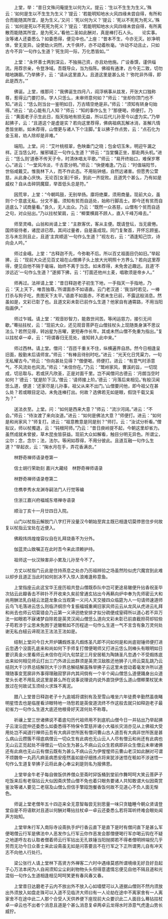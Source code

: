 <!-- { "loadSidebar": true } -->
　　上堂，举：“昔日文殊问庵提生以何为义。提云：‘生以不生生为生义。’殊云：‘如何是生以不生生为生义？’提云：‘若能明知地水火风四缘未尝自得，有所和合而能随其所宜，是为生义。’又问：‘死以何为义？’提云：‘死以不死死为死义。’殊云：‘如何是死以不死死为死义？’提云：‘若能明知地水火风四缘未尝自得，有所离散而能随其所宜，是为死义。’看他二圣如此酬对，真是棒打石人头。　　论实事。汝等诸人还委悉么？如委悉得，便见中也。”上座：“昔本不生，今亦无灭。妙净明体，曾无变异。设使劫火洞然，大千俱坏，亦不动着秋毫。‘许动不动且止，只如古今不异’一句作么生道？‘死生同一际，万化悉皆如。’”

　　上堂：“永怀善士两到深云，不独捐己资，亦且劝他施。广设香馔，谨供缁流。用荐宗亲，令登净域。吾既导众，当为指陈。佛祖有通津，古今无二致，切勿暗地踌蹰。”乃举拂子，云：“请从这里直入。且道这里是甚么处？‘弥陀非外得，即此是西方。’”

　　佛诞。上堂，维那问：“我佛诞生四月八，阎浮祸事从兹发，开张大口独称尊，惹得云门要打杀。学人只恁么，未审师意何如？”师云：“坐却你顶门也不知。”进云：“恁么则当台一鉴明如日，万古晴空绝是非。”师云：“须知有转身句始得。”进云：“此心能有几人知？”师云：“知的事作么生？”那便喝，师便打。乃云：“黄面老子示生此日，指天指地有损无益，所以后代儿孙至今以虚为实。”乃举起拂子，云：“且道这个是虚是实？若向这里荐得，佛病祖病瓦解冰消，圣解凡情悉皆坐断。如未荐得，山僧更与诸人下个注脚。”复以拂子作点势，云：“点石化为金玉易，劝人除却是非难。”

　　端阳。上堂。问：“艾叶桃枝翠，色映垂门之晓；包金切玉朱，明迎午漏之祥。正当恁么时，摧邪辅正一句作么生道？”师云：“当堂慵正坐，那赴两头机。”进云：“恁么则‘道泰不传天子令，时清休唱太平歌。’”师云：“易开终始口，难保岁寒心。”进云：“一堂风冷淡，千古意分明。”师云：“快便难逢。”乃云：“时值端阳节，世俗咸戴艾。惟我林下人，而不作此态。不用贴钟馗，自然远诸害。但愿秀公萱慈，从此身心庆快。无论百[女圣]千妖，到此一齐捉败。且道凭个甚么，乃有如是威权？自从击碎阴魔窟，举首低头总是符。”

　　因荒旱，上堂：“今朝鸣鼓，无别举扬。廪将绝粟，须用商量。现前大众，虽则个个意底无私，分文不蓄。须知有贫而自适处，始称行脚高士。即今还有贫而自适底么？试商量看。”良久，无人出众。乃云：“既然一众吝慈，山僧有个贫而自适之句，对众拈出。”乃以拄杖架肩，云：“楖栗横肩不顾人，直入千峰万峰去。”

　　师至灵峰。山翁和尚请上堂：“主款客优，客从主便。既请登坛，当无疲倦。国师驱侍者，诸昆谅已荐。其间过量者，自是喜成现。同门复聚首，开怀忘顾鉴。忘与未忘则且止，且道‘主宾顺适’一句作么生道？”视左右，云：“酒逢知己饮，诗向会人吟。”

　　师过金峨。上堂：“古释迦不先，今弥勒不后。所以百丈祖面目仍如旧。”举起拂，云：“现前大众还见百丈祖在山僧拂子头上放大光明照十方界么？若向这里荐得，便见自他不隔于毫端，始终不离于当念。如未荐得，未免舍近趣远。且道‘不涉远近’一句作么生道？”遂掷下拂，云：“打面还他州土麦，唱歌须是帝乡人。”

　　师再过。法祥请上堂：“昔日释迦老子初生下地，一手指天一手指地，乃云：‘天上天下，唯吾独尊。’所谓面赤不如语直。云门老汉道：‘我当时若见，一棒打杀与狗子吃，贵图天下太平。’语直不如面赤，不若未生已前，不露这般消息。然虽如是，文彩已彰了也。且道文彩未彰已前作么生道？他家自有通霄路，不用当阳指画伊。”

　　师过乍城。请上堂：“观音妙智力，能救世间苦。等闲运慈力，接引无间歇。”蓦拈拄杖，云：“现前大众，还见观音菩萨在山僧拄杖头上现随类身演不思议法么？若然见得，转凶星为吉曜，更短寿作长年。其或未然山僧不免重为指出。”复以拄杖卓一卓，云：“将谓春归无觅处，谁知转入此中来。”

　　师过西林。请上堂。僧问：“百匝千重关不住，纵横遍界自昂。然今日相逢呈旧面，殷勤末后请师宣。”师云：“有棒且待别时吃。”进云：“光天化日凭渠力，一句无私耀古今。”师云：“你向甚处见得？”僧便喝，师便打。进云：“有意气时添意气，不风流处也风流。”师云：“未信你在。”乃云：“鹫岭家风，曹溪的旨，一切现成，切忌取与。若或厌凡欣圣，正是对面千里。岂不闻僧问古德云：‘月朗当空时如何？’德云：‘犹是阶下汉。’僧云：‘请师接上阶。’德云：‘月落后来相见。’有般汉闻恁么道，便道：‘还家尽是儿孙事，祖父从来不出门。’山僧要问他，即今祖父在甚么处？若或眼目定动，未免连棒打出。何故？选佛若无如是眼，假饶千载又奚为？”

　　送法衣至。上堂。问：“如何是西来大意？”师云：“流沙河阔。”进云：“不会。”师云：“待汝渡了来向汝道。”进云：“如何是佛法大意？”师便打。进云：“如何是和尚家风？”师复打。进云：“祖意教意是同是别？”师打。云：“汝试分析看。”僧拟议，师以杖擉退，云：“钝根阿师。”乃云：“昔日庾岭提不起，今朝这里却省力。虽然成就未曾披，草木昆虫皆获益。现前大众如解看，触目分明无异色。所谓尘，尘尔；念，念尔；法，法尔。等闲如荐得，不用分彼此。且道互融一句作么生道？”举起衣，云：“掬水月在手，弄花香满衣。”

　　林野奇禅师语录卷第一

　　信士胡行荣助刻
嘉兴大藏经　林野奇禅师语录


　　林野奇禅师语录卷第二

　　住槜李秀水龙渊寺嗣法门人行觉等编

　　住浙江嘉兴府福城东塔禅寺语录

　　顺治丁亥十一月廿四日入院。

　　山门以杖指云解脱门八字打开没量汉今朝始至宾主既已相逢切莫停思住步何故复以杖指云宝处在近便入。

　　佛殿炜炜煌煌容仪自在礼拜烧香不为分外。

　　伽蓝灵山致嘱正在此时吾今来此须赖护持。

　　祖师这一伙汉殃害非小累及儿孙至今不了。

　　方丈以杖指门云此是住持燕息之处亦乃历祖辨验之场虽然险似虎穴魔宫到此难以却步且道正当此时如何剖决不入惊人浪难逢称意鱼。

　　上堂指座云此这宝华王座历祖共登山僧既忝队中岂可更途易辙便升拈香祝圣毕次拈云此瓣香击不碎扑不开收来久矣前曾通玄拈出今再爇向炉中奉为先师密云大和尚用酬法乳白槌云法筵龙象众当观第一义问人天交接四众临筵为人一句请师速道师云鸟飞毛落进云恁么则临济纲宗今复振福城重阐旧家风师云云从龙风从虎进云礼拜和尚去也师云切莫错会乃云第一义谛迥绝安排才拟分疏便成窒碍所以道心若不异万法一如眼若不寐诸梦自除若是英灵汉闻山僧恁么道向文彩未彰已前直截担荷却较些子苟若涉于尘思未免困于途辙秪如不历程途一句作么生道一气不言含有象万灵何处谢无私白槌云谛观法王法法王法如是。

　　结制上堂问今日大开炉韝煆炼圣凡煆炼圣凡即不问如何是和尚底钳锤师便打进云忽遇个没面孔底来和尚如何下手师复打僧便喝师又打进云恁么则棒头有眼明如日要识真金火里看师云未信你在问九旬禁足三月安居秪为陶铸圣凡忽遇个不受煆炼底出来如何相见师云打出三门外进云出群须是英灵汉敌胜还他狮子儿师云莫乱跳乃云结则大千沙界总结解则大千沙界总解结解虽殊举拂子云这里未尝动着毫发许所以道理随事变宽廓非外事得理融寂寥非内其间倘有一个半个闻山僧恁么道便踊身出众道堂头长老不用乱说这里是甚么所在说事说理说内说外直饶伊恁么道山僧楖栗杖犹未放过在何故试玉须经火求珠不离泥。

　　腊八上堂昔日释迦老子十九逾城将谓别有及至雪山堆坐六年徒费辛勤然虽夜睹明星悟去也是临崖看浒眼特地一场愁若是英俊道流终不作这般去就只如释迦老子最初省力一句作么生道大底还他根骨好天涯何处不称尊。

　　祈禳上堂三世诸佛说不着底句历代祖师用不到底机山僧今日一并拈出乃举起拂子云浚沿昆仲还委悉么如委悉得不特保令萱慈并诸小大福长灾消亦见从上佛祖大受用处岂不闻道行禅师云吾有大病非世所医有僧问曹山古人道吾有大病非世所医是甚么病山云攒簇不得底病僧云一切众生有此病也无山云人人尽有僧云和尚还有此病也无山云正觅起处不得僧云一切众生为甚么不病山云众生若病即非众生僧云未审诸佛还有此病也无山云有僧云既有为甚么不病山云为伊惺惺师云曹山老汉如此酬对可谓不烦魏帝一丸药凡痾圣病悉安痊然虽如是仔细拣点将来犹涉迷悟在秪如不涉迷悟一句作么生道复举拂子云将此身心奉尘刹是则名为报佛恩。

　　上堂举金牛老子每自做饭供养僧众至斋时舁饭桶到堂前作舞呵呵大笑云菩萨子吃饭来后有老宿拈云大似因斋庆赞山僧不免也着只眼务要诸人共知敢谓大似因斋赏鉴汝等诸人要见二老宿及山僧么但信手擎瓯饱餐香饭何故不见道心不负人面无惭色。

　　师诞上堂老僧年五十四迩来全无意智每尝无别思量一味只贪瞌睡今朝众贤请登堂自是不将语默对且道以何酬对蓦拈拄杖卓一卓云还委悉么若将耳听终难会眼处闻声方始知。

　　上堂举朱行军入南际寺设斋执手炉行香云直下是直下是时有僧问直下是甚么军便喝僧云行军是佛法中人恶发作么行军云你作恶发会那僧便喝行军亦喝云钩在不疑之地遂呼左右认取者僧着师云行军拈出无孔铁锤当阳抛掷若不得者僧明辨端倪几乎劳而无功今日众善士来此设斋虽无如是问答要且不在行军之下正所谓男儿自有冲天志不向他人行处行。

　　梁公张行人请上堂林下高贤方外禅客二六时中遇缘莫惑所谓境缘无好丑好丑起于心万法本闲为人自闹须知尘尘刹刹物物头头但得意遣情忘便见自他不隔且道和光混俗一句作么生道相逢相见呵呵笑更有春风春又春。

　　上堂昔日达磨老子云内不放出外不放入心如墙壁可以入道据山僧则不然内须放出外须放入如盘走珠可以入道不见临济大师曰有一人论劫在途中不离家舍有一人离家舍不在途中此二人那个合受人天供养便下座现前大众要识此二人面目么蓦拈拄杖卓一卓云也不出者个消息且道是个甚么消息复卓两卓云龙得水时添意气虎逢山势长威狞。

